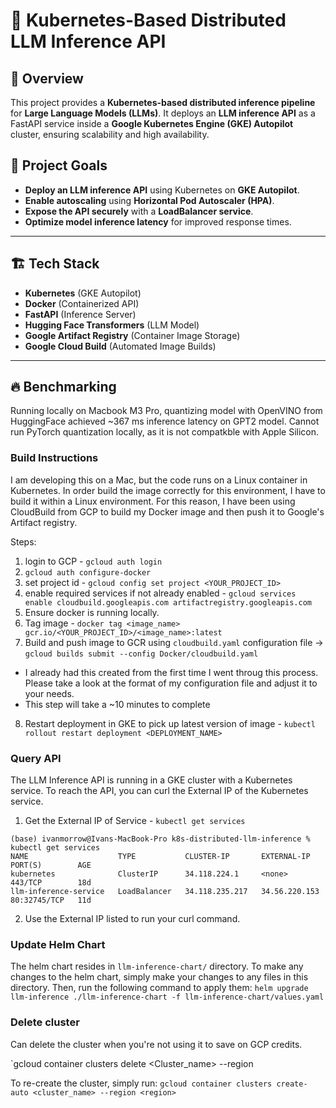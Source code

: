 # 🚀 Kubernetes-Based Distributed LLM Inference API

## 📌 Overview
This project provides a **Kubernetes-based distributed inference pipeline** for **Large Language Models (LLMs)**. It deploys an **LLM inference API** as a FastAPI service inside a **Google Kubernetes Engine (GKE) Autopilot** cluster, ensuring scalability and high availability.

## 🎯 **Project Goals**
- **Deploy an LLM inference API** using Kubernetes on **GKE Autopilot**.
- **Enable autoscaling** using **Horizontal Pod Autoscaler (HPA)**.
- **Expose the API securely** with a **LoadBalancer service**.
- **Optimize model inference latency** for improved response times.

---

## 🏗️ **Tech Stack**
- **Kubernetes** (GKE Autopilot)
- **Docker** (Containerized API)
- **FastAPI** (Inference Server)
- **Hugging Face Transformers** (LLM Model)
- **Google Artifact Registry** (Container Image Storage)
- **Google Cloud Build** (Automated Image Builds)

---

## 🔥 **Benchmarking**

Running locally on Macbook M3 Pro, quantizing model with OpenVINO from HuggingFace achieved ~367 ms inference latency on GPT2 model. Cannot run PyTorch quantization locally, as it is not compatkble with Apple Silicon.



### Build Instructions

I am developing this on a Mac, but the code runs on a Linux container in Kubernetes. In order build the image correctly for this environment, I have to build it within a Linux environment. For this reason, I have been using CloudBuild from GCP to build my Docker image and then push it to Google's Artifact registry.

Steps:
1. login to GCP - `gcloud auth login`
2. `gcloud auth configure-docker`
3. set project id - `gcloud config set project <YOUR_PROJECT_ID>`
4. enable required services if not already enabled - `gcloud services enable cloudbuild.googleapis.com artifactregistry.googleapis.com`
5. Ensure docker is running locally.
6. Tag image - `docker tag <image_name> gcr.io/<YOUR_PROJECT_ID>/<image_name>:latest`
7. Build and push image to GCR using `cloudbuild.yaml` configuration file -> `gcloud builds submit --config Docker/cloudbuild.yaml`
- I already had this created from the first time I went throug this process. Please take a look at the format of my configuration file and adjust it to your needs.
- This step will take a ~10 minutes to complete
8. Restart deployment in GKE to pick up latest version of image - `kubectl rollout restart deployment <DEPLOYMENT_NAME>`

### Query API

The LLM Inference API is running in a GKE cluster with a Kubernetes service. To reach the API, you can curl the External IP of the Kubernetes service.

1. Get the External IP of Service - `kubectl get services`
```shell
(base) ivanmorrow@Ivans-MacBook-Pro k8s-distributed-llm-inference % kubectl get services
NAME                    TYPE           CLUSTER-IP       EXTERNAL-IP     PORT(S)        AGE
kubernetes              ClusterIP      34.118.224.1     <none>          443/TCP        18d
llm-inference-service   LoadBalancer   34.118.235.217   34.56.220.153   80:32745/TCP   11d
```
2. Use the External IP listed to run your curl command.

### Update Helm Chart

The helm chart resides in `llm-inference-chart/` directory. To make any changes to the helm chart, simply make your changes to any files in this directory. Then, run the following command to apply them: `helm upgrade llm-inference ./llm-inference-chart -f llm-inference-chart/values.yaml`

### Delete cluster

Can delete the cluster when you're not using it to save on GCP credits.

`gcloud container clusters delete <Cluster_name> --region <region>

To re-create the cluster, simply run: `gcloud container clusters create-auto <cluster_name> --region <region>`